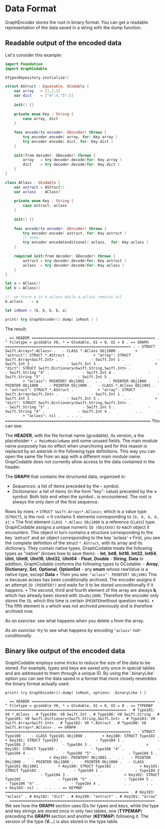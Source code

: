 #  Data Format
GraphEncoder stores the root in binary format. You can get a readable representation of the data saved in a string with the dump function.

## Readable output of the encoded data
Let's consider this example:
```swift
import Foundation
import GraphCodable

GTypesRepository.initialize()

struct AStruct : Equatable, GCodable {
	var array	= [1,2,3]
	var dict	= ["4":4,"5":5]
	
	init() {}
	
	private enum Key : String {
		case array, dict
	}
	
	func encode(to encoder: GEncoder) throws {
		try encoder.encode( array, for: Key.array )
		try encoder.encode( dict, for: Key.dict )
	}
	
	init(from decoder: GDecoder) throws {
		array	= try decoder.decode(for: Key.array )
		dict	= try decoder.decode(for: Key.dict )
	}
}

class AClass : GCodable {
	var astruct	= AStruct()
	var aclass	: AClass?
	
	private enum Key : String {
		case astruct, aclass
	}
	
	init() {}
	
	func encode(to encoder: GEncoder) throws {
		try encoder.encode( astruct, for: Key.astruct )
		// note:
		try encoder.encodeConditional( aclass,  for: Key.aclass )
	}
	
	required init(from decoder: GDecoder) throws {
		astruct	= try decoder.decode(for: Key.astruct )
		aclass	= try decoder.decode(for: Key.aclass )
	}
}

let a = AClass()
let b = AClass()

//	we store a in b.aclass while a.aclass remains nil
b.aclass	= a

let	inRoot = [b, b, b, b, a]

print( try GraphEncoder().dump( inRoot ) )
```
The result:

``
. == HEADER ========================================================
. ^ Filetype = gcodable V0, * = GCodable, U1 = 0, U2 = 0
. == GRAPH =========================================================
. - STRUCT Swift.Array<*.AClass>
. 	- CLASS *.AClass Obj1000
. 		+ "astruct": STRUCT *.AStruct
. 			+ "array": STRUCT Swift.Array<Swift.Int>
. 				- Swift.Int 1
. 				- Swift.Int 2
. 				- Swift.Int 3
. 			.
. 			+ "dict": STRUCT Swift.Dictionary<Swift.String,Swift.Int>
. 				- Swift.String "4"
. 				- Swift.Int 4
. 				- Swift.String "5"
. 				- Swift.Int 5
. 			.
. 		.
. 		+ "aclass": POINTER? Obj1001
. 	.
. 	- POINTER Obj1000
. 	- POINTER Obj1000
. 	- POINTER Obj1000
. 	- CLASS *.AClass Obj1001
. 		+ "astruct": STRUCT *.AStruct
. 			+ "array": STRUCT Swift.Array<Swift.Int>
. 				- Swift.Int 1
. 				- Swift.Int 2
. 				- Swift.Int 3
. 			.
. 			+ "dict": STRUCT Swift.Dictionary<Swift.String,Swift.Int>
. 				- Swift.String "5"
. 				- Swift.Int 5
. 				- Swift.String "4"
. 				- Swift.Int 4
. 			.
. 		.
. 		+ "aclass": nil
. 	.
. .
. ==================================================================
``
 You can see:

The **HEADER**, with the file format name (gcodable), its version, a the placeholder ``* = MainModuleName`` and some unused fields.
The main module name purposely has no effect when unarchiving and for this reason is replaced by an asterisk in the following type definitions.
This way you can open the same file from an app with a different main module name.
GrapCodable does not currently allow access to the data contained in the header.

The **GRAPH** that contains the structured data, organized in:
- *Sequences*: a list of items preceded by the **-** symbol.
- *Dictionaries*: a list of items (in the form "key": value) preceded by the **+** symbol.
Both lists end when the symbol **.** is encountered.
The root is always the only item of the first sequence.

Rows by rows:
•	``STRUCT Swift.Array<*.AClass>``, which is a value type (``STRUCT``), is the root.
•	It contains 5 elements corresponding to ``[b, b, b, b, a]``:
	•	The first element ``CLASS *.AClass Obj1000`` is a reference (``CLASS``) type.
		GraphCodable assigns a unique numeric ``ID (ObjXXXX)`` to each object it encounters.
		This object in turn contains a structure corresponding to the key 'astruct' and an object corresponding to the key 'aclass'
		•	First, you see the complete definition of the struct ``*.AStruct``, with its array and its dictionary. They contain native types.
			GraphCodable treats the following types as "native" (knows how to save them):
				- **Int**, **Int8**, **Int16**, **Int32**, **Int64**, **UInt**, **UInt8**, **UInt16**, **UInt32**, **UInt64**
				- **Float**, **Double**
				- **String**, **Data**
				In addition, GraphCodable conforms the following types to GCodable:
				- **Array**, **Dictionary**, **Set**, **Optional**, **OptionSet**
				- any **enum** whose rawValue is a native type, except **Data**
		• 	Then you see: ``"aclass": POINTER? Obj1001`` This is because aclass has been conditionally archived.
			The encoder assigns it an attempt ``ID (POINTER?)`` and waits for it to be stored unconditionally if it happens.
	•	The second, third and fourth element of the array are always **b**, which has already been stored with ``ID=Obj1000``.
		Therefore the encoder only stores the ``ID``, which this time is certain (``POINTER``without question mark).
	•	The fifth element is ``a`` which was not archived previously and is therefore archived now.

*As an exercise*: see what happens when you delete ``a`` from the array.

*As an exercise*: try to see what happens by encoding ``"aclass"`` *not-conditionally*.

## Binary like output of the encoded data

GraphCodable employs some tricks to reduce the size of the data to be stored.
For example, types and keys are saved only once in special tables and are addressed to them through a unique ID.
By using the '.binaryLike' option you can see the data saved in a format that more closely resembles the binary format actually used.

`print( try GraphEncoder().dump( inRoot, options: .binaryLike ) )`

``
. == HEADER ========================================================
. ^ Filetype = gcodable V0, * = GCodable, U1 = 0, U2 = 0
. == TYPEMAP =======================================================
. # Type101: V0 *.AClass
. # Type104: V0 Swift.Int
. # Type106: V0 Swift.String
. # Type105: V0 Swift.Dictionary<Swift.String,Swift.Int>
. # Type103: V0 Swift.Array<Swift.Int>
. # Type102: V0 *.AStruct
. # Type100: V0 Swift.Array<*.AClass>
. == GRAPH =========================================================
. - STRUCT Type100
. 	- CLASS Type101 Obj1000
. 		+ Key100: STRUCT Type102
. 			+ Key101: STRUCT Type103
. 				- Type104 1
. 				- Type104 2
. 				- Type104 3
. 			.
. 			+ Key102: STRUCT Type105
. 				- Type106 "4"
. 				- Type104 4
. 				- Type106 "5"
. 				- Type104 5
. 			.
. 		.
. 		+ Key103: POINTER? Obj1001
. 	.
. 	- POINTER Obj1000
. 	- POINTER Obj1000
. 	- POINTER Obj1000
. 	- CLASS Type101 Obj1001
. 		+ Key100: STRUCT Type102
. 			+ Key101: STRUCT Type103
. 				- Type104 1
. 				- Type104 2
. 				- Type104 3
. 			.
. 			+ Key102: STRUCT Type105
. 				- Type106 "5"
. 				- Type104 5
. 				- Type106 "4"
. 				- Type104 4
. 			.
. 		.
. 		+ Key103: nil
. 	.
. .
. == KEYMAP ========================================================
. # Key103: "aclass"
. # Key102: "dict"
. # Key100: "astruct"
. # Key101: "array"
. ==================================================================
``
We see how the **GRAPH** section uses IDs for types and keys, while the type and key strings are stored once in only two tables, one (**TYPEMAP**) preceding the **GRAPH** section and another (**KEYMAP**) following it. The version of the type (**V...**) is also stored in the type table.


